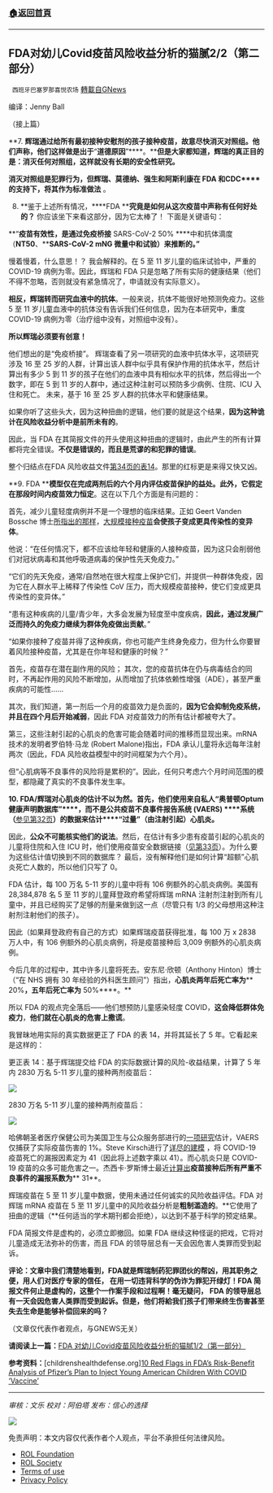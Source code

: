 ###  [:house:返回首頁](https://github.com/ourhimalayas/txt)
---


## FDA对幼儿Covid疫苗风险收益分析的猫腻2/2（第二部分）
` 西班牙巴塞罗那喜悦农场` [轉載自GNews](https://gnews.org/zh-hans/1620918/)

编译：Jenny Ball

（接上篇）

**7. ****辉瑞通过给所有最初接种安慰剂的孩子接种疫苗，故意尽快消灭对照组。他们声称，他们这样做是出于****“****道德原因****”****。****但是大家都知道，辉瑞的真正目的是：消灭任何对照组，这样就没有长期的安全性研究。**

**消灭对照组是犯罪行为，但辉瑞、**莫德纳、**强生和阿斯利康在**** FDA ****和****CDC****的支持下，将其作为标准做法** 。

8. **鉴于上述所有情况，****FDA ****究竟是如何从这次疫苗中声称有任何好处的？** 你应该坐下来看这部分，因为它太棒了！ 下面是关键语句：

**“****疫苗有效性，是通过免疫桥接**** SARS-CoV-2 50% ****中和抗体滴度（****NT50****、****SARS-CoV-2 mNG ****微量中和试验）来推断的。****”**

慢着慢着，什么意思！？ 我会解释的。在 5 至 11 岁儿童的临床试验中，严重的 COVID-19 病例为零。因此，辉瑞和 FDA 只是忽略了所有实际的健康结果（他们不得不忽略，否则就没有紧急情况了，申请就没有实际意义）。

**相反，辉瑞转而研究血液中的抗体**。一般来说，抗体不能很好地预测免疫力。这些 5 至 11 岁儿童血液中的抗体没有告诉我们任何信息，因为在本研究中，重度 COVID-19 病例为零（治疗组中没有，对照组中没有）。

**所以辉瑞必须要有创意！**

他们想出的是“免疫桥接”。 辉瑞查看了另一项研究的血液中抗体水平，这项研究涉及 16 至 25 岁的人群，计算出该人群中似乎具有保护作用的抗体水平，然后计算出有多少 5 到 11 岁的孩子在他们的血液中具有相似水平的抗体，然后得出一个数字，即在 5 到 11 岁的人群中，通过这种注射可以预防多少病例、住院、ICU 入住和死亡。 未来，基于 16 至 25 岁人群的抗体水平和健康结果。

如果你听了这些头大，因为这种扭曲的逻辑，他们要的就是这个结果，**因为这种诡计在风险收益分析中是前所未有的**。

因此，当 FDA 在其简报文件的开头使用这种扭曲的逻辑时，由此产生的所有计算都将完全错误。**不仅是错误的，而且是荒谬的和犯罪的错误**。

整个归结点在FDA 风险收益文件[第34页的表14](https://www.fda.gov/media/153447/download)。那里的红标更是来得又快又凶。

**9. FDA ****模型仅在完成两剂后的六个月内评估疫苗保护的益处。**此外，它假定在那段时间内**疫苗效力恒定**。这在以下几个方面是有问题的：

首先，减少儿童轻度病例并不是一个理想的临床结果。正如 Geert Vanden Bossche 博士[所指出的那样](https://www.geertvandenbossche.org/post/the-keys-to-unlock-the-golden-gate-of-herd-immunity-towards-sars-cov-2)，[大规模接种疫苗](https://childrenshealthdefense.org/defender/interview-rob-verkerk-vanden-bossche-mass-covid-vaccinations/)**会使孩子变成更具传染性的变异体**。

他说：“在任何情况下，都不应该给年轻和健康的人接种疫苗，因为这只会削弱他们对冠状病毒和其他呼吸道病毒的保护性先天免疫力。”

“它们的先天免疫，通常/自然地在很大程度上保护它们，并提供一种群体免疫，因为它在人群水平上稀释了传染性 CoV 压力，而大规模疫苗接种，使它们变成更具传染性的变异体。”

“患有这种疾病的儿童/青少年，大多会发展为轻度至中度疾病，**因此，通过发展广泛而持久的免疫力继续为群体免疫做出贡献**。”

“如果你接种了疫苗并得了这种疾病，你也可能产生终身免疫力，但为什么你要冒着风险接种疫苗，尤其是在你年轻和健康的时候？”

首先，疫苗存在潜在副作用的风险； 其次，您的疫苗抗体在仍与病毒结合的同时，不再起作用的风险不断增加，从而增加了抗体依赖性增强（ADE），甚至严重疾病的可能性……

其次，我们知道，第一剂后一个月的疫苗效力是负面的，**因为它会抑制免疫系统，并且在四个月后开始减弱**，因此 FDA 对疫苗效力的所有估计都被夸大了。

第三，这些注射引起的心肌炎的危害可能会随着时间的推移而显现出来。mRNA 技术的发明者罗伯特·马龙 (Robert Malone)指出，FDA 承认儿童将永远每年注射两次（因此，FDA 风险收益模型中的时间框架为六个月）。

但“心肌病等不良事件的风险将是累积的”。因此，任何只考虑六个月时间范围的模型，都隐藏了真实的不良事件发生率。

**10. FDA/****辉瑞****对心肌炎的估计不以为然。****首先，他们使用来自私人****“****奥普顿****Optum ****健康声明数据库****”****，****而不是公共疫苗不良事件报告系统**** (VAERS) ****系统（**[参见第32页](https://www.fda.gov/media/153447/download)**）的数据来估计****“****过量****”****（由注射引起）心肌炎****。**

因此，**公众不可能核实他们的说法**。然后，在估计有多少患有疫苗引起的心肌炎的儿童将住院和入住 ICU 时，他们使用疫苗安全数据链接（[见第33页](https://www.fda.gov/media/153447/download)）。为什么要为这些估计值切换到不同的数据库？ 最后，没有解释他们是如何计算“超额”心肌炎死亡人数的，所以他们只写了 0。

FDA 估计，每 100 万名 5-11 岁的儿童中将有 106 例额外的心肌炎病例。美国有 28,384,878 名 5 至 11 岁的儿童拜登政府希望将辉瑞 mRNA 注射剂注射到所有儿童中，并且已经购买了足够的剂量来做到这一点（尽管只有 1/3 的父母想用这种注射剂注射他们的孩子）。

因此（如果拜登政府有自己的方式）如果辉瑞疫苗获得批准，每 100 万 x 2838 万人中，有 106 例额外的心肌炎病例，将是疫苗接种后 3,009 例额外的心肌炎病例。

今后几年的过程中，其中许多儿童将死去。安东尼·欣顿（Anthony Hinton）博士（“在 NHS 拥有 30 年经验的外科医生顾问”）指出，**心肌炎两年后死亡率为**** 20%****，五年后死亡率为**** 50%****。**

所以 FDA 的观点完全落后——他们想预防儿童感染轻度 COVID，**这会降低群体免疫力**，**他们就在心肌炎的危害上撒谎**。

我冒昧地用实际的真实数据更正了 FDA 的表 14，并将其延长了 5 年。它看起来是这样的：

更正表 14：基于辉瑞提交给 FDA 的实际数据计算的风险-收益结果，计算了 5 年内 2830 万名 5-11 岁儿童的接种两剂疫苗后：

![](https://assets.gnews.org/wp-content/uploads/2021/10/image0-4-13.jpg)

2830 万名 5-11 岁儿童的接种两剂疫苗后：

![](https://assets.gnews.org/wp-content/uploads/2021/10/corrected-Table-14-risk-to-benefit-double-jabbed-children-chart-1024x329-1.jpg)

哈佛朝圣者医疗保健公司为美国卫生与公众服务部进行的[一项研究](https://digital.ahrq.gov/sites/default/files/docs/publication/r18hs017045-lazarus-final-report-2011.pdf)估计，VAERS 仅捕获了实际疫苗伤害的 1%。Steve Kirsch进行了[详尽的建模](https://docs.google.com/document/d/1stq2nHFjAcMHhxJhWiXa33wl6x0Ga1qdIxodZnFixRw/edit) ，将 COVID-19 疫苗死亡的漏报因素定为 41（因此将上述数字乘以 41）。而心肌炎只是 COVID-19 疫苗的众多可能危害之一。杰西卡·罗斯博士最近[计算出](https://6176528bdf10180007bae955--i-do-not-consent.netlify.app/media/Pharmacovigilance%20VAERS%20paper%20FINAL_OCT_1_2021.pdf)**疫苗接种后所有严重不良事件的漏报系数为**** 31**。

辉瑞疫苗在 5 至 11 岁儿童中数据，使用未通过任何诚实的风险收益评估。FDA 对辉瑞 mRNA 疫苗在 5 至 11 岁儿童中的风险收益分析是**粗制滥造的**。**它使用了扭曲的逻辑（**任何适当的学术期刊都会拒绝），以达到不基于科学的预定结果。

FDA 简报文件是虚构的，必须立即撤回。如果 FDA 继续这种怪诞的把戏，它将对儿童造成无法弥补的伤害，而且 FDA 的领导层总有一天会因危害人类罪而受到起诉。

**评论：文章中我们清楚地看到，FDA就是辉瑞制药犯罪团伙的帮凶，用其职务之便，用人们对医疗专家的信任， 在用一切违背科学的伪诈为罪犯开绿灯！FDA 简报文件何止是虚构的，这整个一作案手段和过程啊！毫无疑问，** **FDA 的领导层总有一天会因危害人类罪而受到起诉。但是，他们将給我们孩子们带来终生伤害甚至失去生命是能够补偿回来的吗？**

（文章仅代表作者观点，与GNEWS无关）

**请阅读上一篇：**[FDA 对幼儿Covid疫苗风险收益分析的猫腻1/2（第一部分）](https://gnews.org/zh-hans/1620895/)

**参考资料：**[childrenshealthdefense.org][10 Red Flags in FDA’s Risk-Benefit Analysis of Pfizer’s Plan to Inject Young American Children With COVID ‘Vaccine’](https://childrenshealthdefense.org/defender/fda-risk-benefit-analysis-pfizer-children-covid-vaccine/?utm_source=salsa&amp;eType=EmailBlastContent&amp;eId=0c4aab2f-7021-46e9-b4c9-340e4bb896da)

* * *

*审核：文乐
校对：阿伯塔
发布：信心的选择*

![](https://assets.gnews.org/wp-content/uploads/2021/10/GNEWS_CH.-1-3-1.jpeg)

 

免责声明：本文内容仅代表作者个人观点，平台不承担任何法律风险。

- [ROL Foundation](https://rolfoundation.org/)
- [ROL Society](https://rolsociety.org/)
- [Terms of use](https://gnews.org/terms-of-use-3/)
- [Privacy Policy](https://gnews.org/privacy-policy/)
